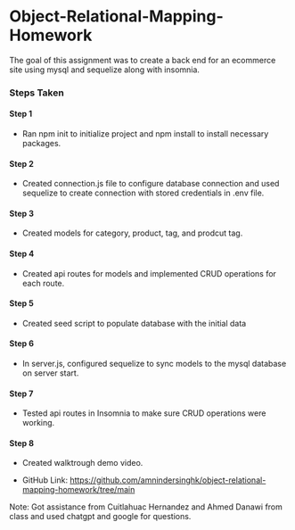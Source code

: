 # Object-Relational-Mapping-Homework
The goal of this assignment was to create a back end for an ecommerce site using mysql and sequelize along with insomnia.

### Steps Taken

#### Step 1 
- Ran npm init to initialize project and npm install to install necessary packages. 

#### Step 2
- Created connection.js file to configure database connection and used sequelize to create connection with stored credentials in .env file.

#### Step 3
- Created models for category, product, tag, and prodcut tag.

#### Step 4
- Created api routes for models and implemented CRUD operations for each route.

#### Step 5
- Created seed script to populate database with the initial data

#### Step 6
- In server.js, configured sequelize to sync models to the mysql database on server start.

#### Step 7
- Tested api routes in Insomnia to make sure CRUD operations were working.

#### Step 8
- Created walktrough demo video.

- GitHub Link: https://github.com/amnindersinghk/object-relational-mapping-homework/tree/main


Note: Got assistance from Cuitlahuac Hernandez and Ahmed Danawi from class and used chatgpt and google for questions.
